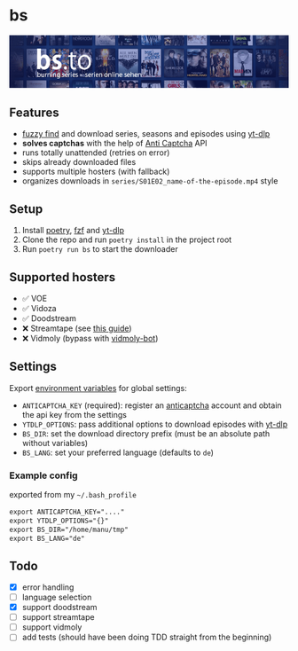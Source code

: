 # bs

![](./header.png)

## Features

- [fuzzy find](https://github.com/junegunn/fzf) and download series, seasons and episodes using [yt-dlp](https://github.com/yt-dlp/yt-dlp)
- **solves captchas** with the help of [Anti Captcha](https://getcaptchasolution.com/f3w2accaul) API
- runs totally unattended (retries on error)
- skips already downloaded files
- supports multiple hosters (with fallback)
- organizes downloads in `series/S01E02_name-of-the-episode.mp4` style

## Setup

1. Install [poetry](https://python-poetry.org/), [fzf](https://github.com/junegunn/fzf) and [yt-dlp](https://github.com/yt-dlp/yt-dlp)
2. Clone the repo and run `poetry install` in the project root
3. Run `poetry run bs` to start the downloader

## Supported hosters

- ✅ VOE
- ✅ Vidoza
- ✅ Doodstream
- ❌ Streamtape (see [this guide](https://github.com/ChristopherProject/Streamtape-Video-Downloader))
- ❌ Vidmoly (bypass with [vidmoly-bot](https://github.com/Z3NTL3/vidmoly-bot))

## Settings

Export [environment variables](https://wiki.archlinux.org/title/Environment_variables) for global settings:

- `ANTICAPTCHA_KEY` (required): register an [anticaptcha](https://getcaptchasolution.com/f3w2accaul) account and obtain the api key from the settings
- `YTDLP_OPTIONS`: pass additional options to download episodes with [yt-dlp](https://github.com/yt-dlp/yt-dlp)
- `BS_DIR`: set the download directory prefix (must be an absolute path without variables)
- `BS_LANG`: set your preferred language (defaults to `de`)

### Example config

exported from my `~/.bash_profile`

```
export ANTICAPTCHA_KEY="...."
export YTDLP_OPTIONS="{}"
export BS_DIR="/home/manu/tmp"
export BS_LANG="de"
```

## Todo

- [x] error handling
- [ ] language selection
- [x] support doodstream
- [ ] support streamtape
- [ ] support vidmoly
- [ ] add tests (should have been doing TDD straight from the beginning)
